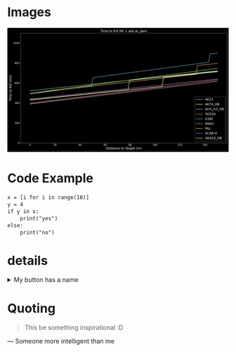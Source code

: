 # Images
<!-- Add your own image here -->
![A Plot](./Time%20to%20Kill%20AR%20+%20ads%20ar_dam.png)

# Code Example
```
x = [i for i in range(10)]
y = 4
if y in x:
    print("yes")
else:
    print("no")
```

# details
<details>
    <summary>My button has a name</summary>
    This is hidden
</details>

# Quoting
> This be something inspirational :D

— Someone more intelligent than me
